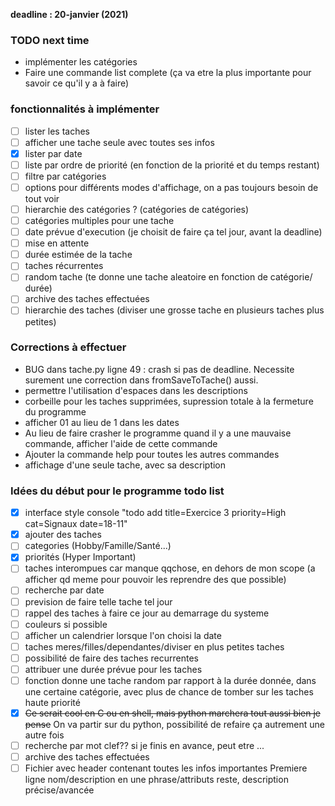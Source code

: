 
**deadline :  20-janvier (2021)**

### TODO next time
- implémenter les catégories
- Faire une commande list complete (ça va etre la plus importante pour savoir
   ce qu'il y a à faire)

### fonctionnalités à implémenter
- [ ] lister les taches
 - [ ] afficher une tache seule avec toutes ses infos
 - [x] lister par date
 - [ ] liste par ordre de priorité (en fonction de la priorité et du temps restant)
 - [ ] filtre par catégories
 - [ ] options pour différents modes d'affichage, on a pas toujours besoin de tout voir
- [ ] hierarchie des catégories ? (catégories de catégories)
- [ ] catégories multiples pour une tache
- [ ] date prévue d'execution (je choisit de faire ça tel jour, avant la deadline)
- [ ] mise en attente
- [ ] durée estimée de la tache
- [ ] taches récurrentes
- [ ] random tache (te donne une tache aleatoire en fonction de catégorie/ durée)
- [ ] archive des taches effectuées
- [ ] hierarchie des taches (diviser une grosse tache en plusieurs taches plus petites)

### Corrections à effectuer
- BUG dans tache.py ligne 49 : crash si pas de deadline. Necessite surement une correction
dans fromSaveToTache() aussi.
- permettre l'utilisation d'espaces dans les descriptions
- corbeille pour les taches supprimées, supression totale à la fermeture du programme
- afficher 01 au lieu de 1 dans les dates
- Au lieu de faire crasher le programme quand il y a une mauvaise commande,
afficher l'aide de cette commande
- Ajouter la commande help pour toutes les autres commandes
- affichage d'une seule tache, avec sa description

### Idées du début pour le programme todo list
-  [x] interface style console "todo add title=Exercice 3 priority=High cat=Signaux date=18-11"
-  [x] ajouter des taches
-  [ ] categories (Hobby/Famille/Santé...)
-  [x] priorités (Hyper Important)
-  [ ] taches interompues car manque qqchose, en dehors de mon scope
(a afficher qd meme pour pouvoir les reprendre des que possible)
-  [ ] recherche par date
-  [ ] prevision de faire telle tache tel jour
-  [ ] rappel des taches à faire ce jour au demarrage du systeme
-  [ ] couleurs si possible
-  [ ] afficher un calendrier lorsque l'on choisi la date
-  [ ] taches meres/filles/dependantes/diviser en plus petites taches
-  [ ] possibilité de faire des taches recurrentes
-  [ ] attribuer une durée prévue pour les taches
-  [ ] fonction donne une tache random par rapport à la durée donnée, dans une certaine
catégorie, avec plus de chance de tomber sur les taches haute priorité
-  [x] ~~Ce serait cool en C ou en shell, mais python marchera tout aussi bien je pense~~ On va partir sur du python, possibilité de refaire ça autrement une autre fois
-  [ ] recherche par mot clef?? si je finis en avance, peut etre ...
-  [ ] archive des taches effectuées
-  [ ] Fichier avec header contenant toutes les infos importantes
Premiere ligne nom/description en une phrase/attributs
reste, description précise/avancée
